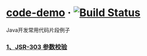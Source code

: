 # [code-demo](https://github.com/710850609/code-demo)  &middot; [![Build Status](https://travis-ci.org/710850609/code-demo.svg?branch=master)](https://travis-ci.org/710850609/code-demo)

<span>Java开发常用代码片段例子</span>

### [1、JSR-303 参数校验](https://github.com/710850609/code-demo/blob/master/validator-demo/README.md)
